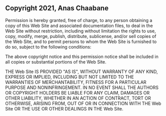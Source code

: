 ## Copyright 2021, Anas Chaabane

Permission is hereby granted, free of charge, to any person obtaining a copy of this Web Site and associated documentation files, to deal in the Web Site without restriction, including without limitation the rights to use, copy, modify, merge, publish, distribute, sublicense, and/or sell copies of the Web Site, and to permit persons to whom the Web Site is furnished to do so, subject to the following conditions:

The above copyright notice and this permission notice shall be included in all copies or substantial portions of the Web Site.

THE Web Site IS PROVIDED "AS IS", WITHOUT WARRANTY OF ANY KIND, EXPRESS OR IMPLIED, INCLUDING BUT NOT LIMITED TO THE WARRANTIES OF MERCHANTABILITY, FITNESS FOR A PARTICULAR PURPOSE AND NONINFRINGEMENT. IN NO EVENT SHALL THE AUTHORS OR COPYRIGHT HOLDERS BE LIABLE FOR ANY CLAIM, DAMAGES OR OTHER LIABILITY, WHETHER IN AN ACTION OF CONTRACT, TORT OR OTHERWISE, ARISING FROM, OUT OF OR IN CONNECTION WITH THE Web Site OR THE USE OR OTHER DEALINGS IN THE Web Site.
